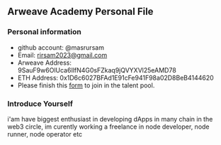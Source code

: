 ## Arweave Academy Personal File

### Personal information

- github account: @masrursam
- Email: rirsam2023@gmail.com
- Arweave Address: 9SauF9w6OlUca6IlfN4G0sFZkaq9jQVYXVl25eAMD78
- ETH Address: 0x1D6c6027BFAd1E91cFe941F98a02D8BeB4144620
- Please finish this [form](https://docs.google.com/forms/d/e/1FAIpQLSfWA5fIIcBgmRppm3jNz5vmf9Mai_QMVil-2pO4r7YKn_Zhtw/viewform?usp=sf_link) to join in the talent pool.

### Introduce Yourself
 i'am have biggest enthusiast in developing dApps in many chain in the web3 circle, im curently working a freelance in node developer, node runner, node operator etc
